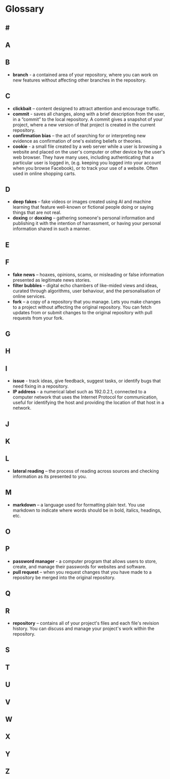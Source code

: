 # Glossary

## \#

## A

## B

* **branch** - a contained area of your repository, where you can work on new features without affecting other branches in the repository. 

## C

* **clickbait** – content designed to attract attention and encourage traffic.
* **commit** - saves all changes, along with a brief description from the user, in a “commit” to the local repository. A commit gives a snapshot of your project, where a new version of that project is created in the current repository.
* **confirmation bias** – the act of searching for or interpreting new evidence as confirmation of one's existing beliefs or theories.
* **cookie** - a small file created by a web server while a user is browsing a website and placed on the user's computer or other device by the user's web browser. They have many uses, including authenticating that a particular user is logged in, (e.g. keeping you logged into your account when you browse Facebook), or to track your use of a website.  Often used in online shopping carts.

## D

* **deep fakes** – fake videos or images created using AI and machine learning that feature well-known or fictional people doing or saying things that are not real.
* **doxing** or **doxxing** – gathering someone's personal information and publishing it with the intention of harrassment, or having your personal information shared in such a manner.

## E

## F

* **fake news** – hoaxes, opinions, scams, or misleading or false information presented as legitimate news stories.
* **filter bubbles** – digital echo chambers of like-mided views and ideas, curated through algorithms, user behaviour, and the personalisation of online services.
* **fork** – a copy of a repository that you manage. Lets you make changes to a project without affecting the original repository. You can fetch updates from or submit changes to the original repository with pull requests from your fork.

## G

## H

## I

* **issue** - track ideas, give feedback, suggest tasks, or identify bugs that need fixing in a repository.
* **IP address** - a numerical label such as 192.0.2.1, connected to a computer network that uses the Internet Protocol for communication, useful for identifying the host and providing the location of that host in a network.  

## J

## K

## L

* **lateral reading** – the process of reading across sources and checking information as its presented to you.

## M

* **markdown** – a language used for formatting plain text. You use markdown to indicate where words should be in bold, italics, headings, etc.

## O

## P

* **password manager** - a computer program that allows users to store, create, and manage their passwords for websites and software.
* **pull request** – when you request changes that you have made to a repository be merged into the original repository.

## Q

## R

* **repository** – contains all of your project's files and each file's revision history. You can discuss and manage your project's work within the repository.

## S

## T

## U

## V

## W

## X

## Y

## Z

